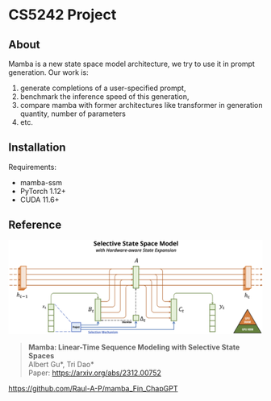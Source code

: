 # CS5242 Project


## About

Mamba is a new state space model architecture, we try to use it in prompt generation.
Our work is:
1. generate completions of a user-specified prompt,
2. benchmark the inference speed of this generation,
3. compare mamba with former architectures like transformer in generation quantity, number of parameters
4. etc.

## Installation

Requirements:
- mamba-ssm
- PyTorch 1.12+
- CUDA 11.6+


## Reference

![Mamba](assets/selection.png "Selective State Space")
> **Mamba: Linear-Time Sequence Modeling with Selective State Spaces**\
> Albert Gu*, Tri Dao*\
> Paper: https://arxiv.org/abs/2312.00752

https://github.com/Raul-A-P/mamba_Fin_ChapGPT